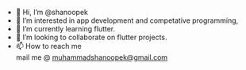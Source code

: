 - 👋 Hi, I’m @shanoopek
- 👀 I’m interested in app development and competative programming,
- 🌱 I’m currently learning flutter.
- 💞️ I’m looking to collaborate on flutter projects.
- 📫 How to reach me  
mail me @ muhammadshanoopek@gmail.com

<!---
shanoopek/shanoopek is a ✨ special ✨ repository because its `README.md` (this file) appears on your GitHub profile.
You can click the Preview link to take a look at your changes.
--->
